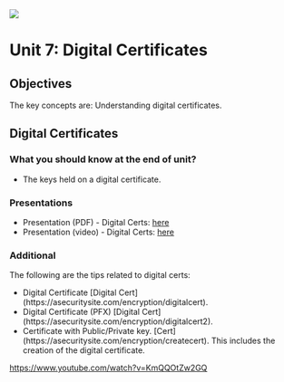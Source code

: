 <img src="https://github.com/billbuchanan/csn09112/blob/master/zadditional/top_csn09112.png"/>
<h1 id="logo">Unit 7: Digital Certificates</h1>
<h2>Objectives</h2>


<p>The key concepts are: Understanding digital certificates.</p>

<h2>Digital Certificates</h2>

<h3>What you should know at the end of unit?</h3>
<ul>
<li>The keys held on a digital certificate.</li>

</ul>

<h3>Presentations</h3>

<ul>
    <li>Presentation (PDF) - Digital Certs: <a href="https://asecuritysite.com/public/chapter06_digital_cert.pdf" target="_blank">here</a></li>
    <li>Presentation (video) - Digital Certs: <a href="https://youtu.be/ZJ2G8KC1zDs" target="_blank">here</a> </li>


</ul>

<h3>Additional</h3>
The following are the tips related to digital certs:
<ul>
<li>Digital Certificate [Digital Cert](https://asecuritysite.com/encryption/digitalcert).</li>
<li>Digital Certificate (PFX) [Digital Cert](https://asecuritysite.com/encryption/digitalcert2).</li>
<li>Certificate with Public/Private key. [Cert](https://asecuritysite.com/encryption/createcert). This includes the creation of the digital certificate.</li>
  </ul>  
  
https://www.youtube.com/watch?v=KmQQOtZw2GQ



